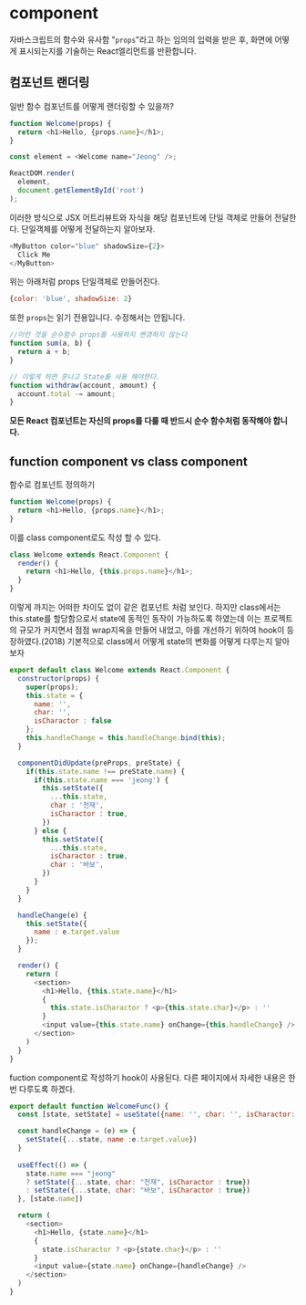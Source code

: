 # component

자바스크립트의 함수와 유사함 "`props`"라고 하는 임의의 입력을 받은 후, 화면에 어떻게 표시되는지를 기술하는 React엘리먼트를 반환합니다.


## 컴포넌트 랜더링

일반 함수 컴포넌트를 어떻게 랜더링할 수 있을까?

```js
function Welcome(props) {
  return <h1>Hello, {props.name}</h1>;
}

const element = <Welcome name="Jeong" />;

ReactDOM.render(
  element,
  document.getElementById('root')
);
```

이러한 방식으로 JSX 어트리뷰트와 자식을 해당 컴포넌트에 단일 객체로 만들어 전달한다.
단일객체를 어떻게 전달하는지 알아보자.

```js
<MyButton color="blue" shadowSize={2}>
  Click Me
</MyButton>
```

위는 아래처럼 props 단일객체로 만들어진다.

```js
{color: 'blue', shadowSize: 2}
```

또한 `props`는 읽기 전용입니다. 수정해서는 안됩니다.

```js
//이런 것을 순수함수 props를 사용하지 변경하지 않는다
function sum(a, b) {
  return a + b;
}
```

```js
// 이렇게 하면 혼나고 State를 사용 해야한다.
function withdraw(account, amount) {
  account.total -= amount;
}
```

**모든 React 컴포넌트는 자신의 props를 다룰 때 반드시 순수 함수처럼 동작해야 합니다.**


## function component vs class component

함수로 컴포넌트 정의하기

```js
function Welcome(props) {
  return <h1>Hello, {props.name}</h1>;
}
```
이를 class component로도 작성 할 수 있다.

```js
class Welcome extends React.Component {
  render() {
    return <h1>Hello, {this.props.name}</h1>;
  }
}
```
이렇게 까지는 어떠한 차이도 없이 같은 컴포넌트 처럼 보인다.
하지만 class에서는 this.state를 할당함으로서 state에 동적인 동작이 가능하도록 하였는데 이는 프로젝트의 규모가 커지면서 점점 wrap지옥을 만들어 내었고, 아를 개선하기 위하여 hook이 등장하였다.(2018)
기본적으로 class에서 어떻게 state의 변화를 어떻게 다루는지 알아보자

```js
export default class Welcome extends React.Component {
  constructor(props) {
    super(props);
    this.state = {
      name: '',
      char: '',
      isCharactor : false
    };
    this.handleChange = this.handleChange.bind(this);
  }

  componentDidUpdate(preProps, preState) {
    if(this.state.name !== preState.name) {
      if(this.state.name === 'jeong') {
        this.setState({
          ...this.state,
          char : '천재',
          isCharactor : true,
        })
      } else {
        this.setState({
          ...this.state,
          isCharactor : true,
          char : '바보',
        })
      }
    }
  }

  handleChange(e) {
    this.setState({
      name : e.target.value
    });
  }

  render() {
    return (
      <section>
        <h1>Hello, {this.state.name}</h1>
        {
          this.state.isCharactor ? <p>{this.state.char}</p> : ''
        }
        <input value={this.state.name} onChange={this.handleChange} />
      </section>
    )
  }
}
```

fuction component로 작성하기 hook이 사용된다. 다른 페이지에서 자세한 내용은 한 번 다루도록 하겠다.

```js
export default function WelcomeFunc() {
  const [state, setState] = useState({name: '', char: '', isCharactor: false})

  const handleChange = (e) => {
    setState({...state, name :e.target.value})
  }
  
  useEffect(() => {
    state.name === "jeong" 
    ? setState({...state, char: "천재", isCharactor : true})
    : setState({...state, char: "바보", isCharactor : true})
  }, [state.name])

  return (
    <section>
      <h1>Hello, {state.name}</h1>
      {
        state.isCharactor ? <p>{state.char}</p> : ''
      }
      <input value={state.name} onChange={handleChange} />
    </section>
  )
}
```
